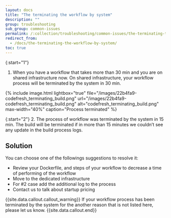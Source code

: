 ```yaml
---
layout: docs
title: "The terminating the workflow by system"
description: ""
group: troubleshooting
sub_group: common-issues
permalink: /:collection/troubleshooting/common-issues/the-terminating-the-workflow-by-system/
redirect_from:
  - /docs/the-terminating-the-workflow-by-system/
toc: true
---
```


{:start="1"}
1. When you have a workflow that takes more than 30 min and you are on shared infrastructure now. On shared infrastructure, your workflow process will be terminated by the system in 30 min.

{% include 
image.html 
lightbox="true" 
file="/images/22b4fa9-codefresh_terminating_build.png" 
url="/images/22b4fa9-codefresh_terminating_build.png"
alt="codefresh_terminating_build.png" 
max-width="40%"
caption="Process terminated"
%}

{:start="2"}
2. The process of workflow was terminated by the system in 15 min. The build will be terminated if in more than 15 minutes we couldn’t see any update in the build process logs.

## Solution
You can choose one of the followings suggestions to resolve it:
- Review your Dockerfile, and steps of your workflow to decrease a time of performing of the workflow
- Move to the dedicated infrastructure
- For #2 case add the additional log to the process
- Contact us to talk about startup pricing

{{site.data.callout.callout_warning}}
If your workflow process has been terminated by the system for the another reason that is not listed here, please let us know.
{{site.data.callout.end}}
